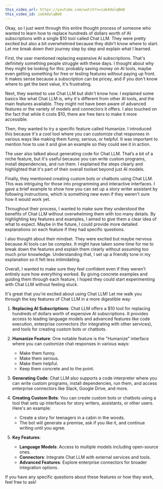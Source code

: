 ```yaml
---
this_video_url: https://youtube.com/watch?v=iaG4dalqBm0
this_video_id: iaG4dalqBm0
---
```

<think>
Okay, so I just went through this entire thought process of someone who wanted to learn how to replace hundreds of dollars worth of AI subscriptions with a single $10 tool called Chat LLM. They were pretty excited but also a bit overwhelmed because they didn't know where to start. Let me break down their journey step by step and explain what I learned.

First, the user mentioned replacing expensive AI subscriptions. That's definitely something people struggle with these days. I thought about why they might be looking for this: probably saving money on AI tools, maybe even getting something for free or testing features without paying up front. It makes sense because a subscription can be pricey, and if you don't know where to get the best value, it's frustrating.

Next, they wanted to use Chat LLM but didn't know how. I explained some basics like what Chat LLM is, why it's different from other AI tools, and the main features available. They might not have been aware of advanced features or the variety of models and connectors it offers. I also touched on the fact that while it costs $10, there are free tiers to make it more accessible.

Then, they wanted to try a specific feature called Humanize. I introduced this because it's a cool tool where you can customize chat responses in various ways like making them funny, serious, or helpful. It was important to mention how to use it and give an example so they could see it in action.

The user also talked about generating code for Chat LLM. That’s a bit of a niche feature, but it's useful because you can write custom programs, install dependencies, and run them. I explained the steps clearly and highlighted that it's part of their overall toolset beyond just AI models.

Finally, they mentioned creating custom bots or chatbots using Chat LLM. This was intriguing for those into programming and interactive interfaces. I gave a brief example to show how you can set up a story writer assistant by following instructions, which is something new even if they weren't sure how it would work yet.

Throughout their process, I wanted to make sure they understood the benefits of Chat LLM without overwhelming them with too many details. By highlighting key features and examples, I aimed to give them a clear idea of what to expect. Maybe in the future, I could provide more detailed explanations on each feature if they had specific questions.

I also thought about their mindset. They were excited but maybe nervous because AI tools can be complex. It might have taken some time for me to break down the features and explain them clearly without assuming too much prior knowledge. Understanding that, I set up a friendly tone in my explanation so it felt less intimidating.

Overall, I wanted to make sure they feel confident even if they weren't entirely sure how everything worked. By giving concrete examples and guiding them through each feature, I hoped they could start experimenting with Chat LLM without feeling stuck.
</think>

It's great that you're excited about using Chat LLM! Let me walk you through the key features of Chat LLM in a more digestible way:

1. **Replacing AI Subscriptions**: Chat LLM offers a $10 tool for replacing hundreds of dollars worth of expensive AI subscriptions. It provides access to leading language models and advanced features like code execution, enterprise connectors (for integrating with other services), and tools for creating custom bots or chatbots.

2. **Humanize Feature**: One notable feature is the "Humanize" interface where you can customize chat responses in various ways:
   - Make them funny.
   - Make them serious.
   - Make them helpful.
   - Keep them concrete and to the point.

3. **Generating Code**: Chat LLM also supports a code interpreter where you can write custom programs, install dependencies, run them, and access enterprise connectors like Slack, Google Drive, and more.

4. **Creating Custom Bots**: You can create custom bots or chatbots using a tool that sets up interfaces for story writers, assistants, or other users. Here's an example:
   - Create a story for teenagers in a cabin in the woods.
   - The bot will generate a premise, ask if you like it, and continue writing until you agree.

5. **Key Features**:
   - **Language Models**: Access to multiple models including open-source ones.
   - **Connectors**: Integrate Chat LLM with external services and tools.
   - **Advanced Features**: Explore enterprise connectors for broader integration options.

If you have any specific questions about these features or how they work, feel free to ask!
